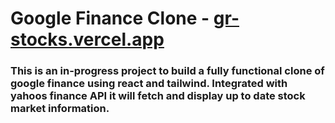 # Google Finance Clone - [gr-stocks.vercel.app](https://gr-stocks.vercel.app/)

### This is an in-progress project to build a fully functional clone of google finance using react and tailwind. Integrated with yahoos finance API it will fetch and display up to date stock market information.

